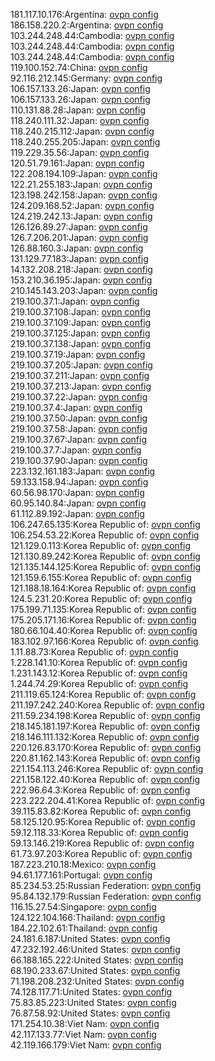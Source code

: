 181.117.10.176:Argentina: [ovpn config](vpn/181_117_10_176.ovpn)  
186.158.220.2:Argentina: [ovpn config](vpn/186_158_220_2.ovpn)  
103.244.248.44:Cambodia: [ovpn config](vpn/103_244_248_44.ovpn)  
103.244.248.44:Cambodia: [ovpn config](vpn/103_244_248_44.ovpn)  
103.244.248.44:Cambodia: [ovpn config](vpn/103_244_248_44.ovpn)  
119.100.152.74:China: [ovpn config](vpn/119_100_152_74.ovpn)  
92.116.212.145:Germany: [ovpn config](vpn/92_116_212_145.ovpn)  
106.157.133.26:Japan: [ovpn config](vpn/106_157_133_26.ovpn)  
106.157.133.26:Japan: [ovpn config](vpn/106_157_133_26.ovpn)  
110.131.88.28:Japan: [ovpn config](vpn/110_131_88_28.ovpn)  
118.240.111.32:Japan: [ovpn config](vpn/118_240_111_32.ovpn)  
118.240.215.112:Japan: [ovpn config](vpn/118_240_215_112.ovpn)  
118.240.255.205:Japan: [ovpn config](vpn/118_240_255_205.ovpn)  
119.229.35.56:Japan: [ovpn config](vpn/119_229_35_56.ovpn)  
120.51.79.161:Japan: [ovpn config](vpn/120_51_79_161.ovpn)  
122.208.194.109:Japan: [ovpn config](vpn/122_208_194_109.ovpn)  
122.21.255.183:Japan: [ovpn config](vpn/122_21_255_183.ovpn)  
123.198.242.158:Japan: [ovpn config](vpn/123_198_242_158.ovpn)  
124.209.168.52:Japan: [ovpn config](vpn/124_209_168_52.ovpn)  
124.219.242.13:Japan: [ovpn config](vpn/124_219_242_13.ovpn)  
126.126.89.27:Japan: [ovpn config](vpn/126_126_89_27.ovpn)  
126.7.206.201:Japan: [ovpn config](vpn/126_7_206_201.ovpn)  
126.88.160.3:Japan: [ovpn config](vpn/126_88_160_3.ovpn)  
131.129.77.183:Japan: [ovpn config](vpn/131_129_77_183.ovpn)  
14.132.208.218:Japan: [ovpn config](vpn/14_132_208_218.ovpn)  
153.210.36.195:Japan: [ovpn config](vpn/153_210_36_195.ovpn)  
210.145.143.203:Japan: [ovpn config](vpn/210_145_143_203.ovpn)  
219.100.37.1:Japan: [ovpn config](vpn/219_100_37_1.ovpn)  
219.100.37.108:Japan: [ovpn config](vpn/219_100_37_108.ovpn)  
219.100.37.109:Japan: [ovpn config](vpn/219_100_37_109.ovpn)  
219.100.37.125:Japan: [ovpn config](vpn/219_100_37_125.ovpn)  
219.100.37.138:Japan: [ovpn config](vpn/219_100_37_138.ovpn)  
219.100.37.19:Japan: [ovpn config](vpn/219_100_37_19.ovpn)  
219.100.37.205:Japan: [ovpn config](vpn/219_100_37_205.ovpn)  
219.100.37.211:Japan: [ovpn config](vpn/219_100_37_211.ovpn)  
219.100.37.213:Japan: [ovpn config](vpn/219_100_37_213.ovpn)  
219.100.37.22:Japan: [ovpn config](vpn/219_100_37_22.ovpn)  
219.100.37.4:Japan: [ovpn config](vpn/219_100_37_4.ovpn)  
219.100.37.50:Japan: [ovpn config](vpn/219_100_37_50.ovpn)  
219.100.37.58:Japan: [ovpn config](vpn/219_100_37_58.ovpn)  
219.100.37.67:Japan: [ovpn config](vpn/219_100_37_67.ovpn)  
219.100.37.7:Japan: [ovpn config](vpn/219_100_37_7.ovpn)  
219.100.37.90:Japan: [ovpn config](vpn/219_100_37_90.ovpn)  
223.132.161.183:Japan: [ovpn config](vpn/223_132_161_183.ovpn)  
59.133.158.94:Japan: [ovpn config](vpn/59_133_158_94.ovpn)  
60.56.98.170:Japan: [ovpn config](vpn/60_56_98_170.ovpn)  
60.95.140.84:Japan: [ovpn config](vpn/60_95_140_84.ovpn)  
61.112.89.192:Japan: [ovpn config](vpn/61_112_89_192.ovpn)  
106.247.65.135:Korea Republic of: [ovpn config](vpn/106_247_65_135.ovpn)  
106.254.53.22:Korea Republic of: [ovpn config](vpn/106_254_53_22.ovpn)  
121.129.0.113:Korea Republic of: [ovpn config](vpn/121_129_0_113.ovpn)  
121.130.89.242:Korea Republic of: [ovpn config](vpn/121_130_89_242.ovpn)  
121.135.144.125:Korea Republic of: [ovpn config](vpn/121_135_144_125.ovpn)  
121.159.6.155:Korea Republic of: [ovpn config](vpn/121_159_6_155.ovpn)  
121.188.18.164:Korea Republic of: [ovpn config](vpn/121_188_18_164.ovpn)  
124.5.231.20:Korea Republic of: [ovpn config](vpn/124_5_231_20.ovpn)  
175.199.71.135:Korea Republic of: [ovpn config](vpn/175_199_71_135.ovpn)  
175.205.171.16:Korea Republic of: [ovpn config](vpn/175_205_171_16.ovpn)  
180.66.104.40:Korea Republic of: [ovpn config](vpn/180_66_104_40.ovpn)  
183.102.97.166:Korea Republic of: [ovpn config](vpn/183_102_97_166.ovpn)  
1.11.88.73:Korea Republic of: [ovpn config](vpn/1_11_88_73.ovpn)  
1.228.141.10:Korea Republic of: [ovpn config](vpn/1_228_141_10.ovpn)  
1.231.143.12:Korea Republic of: [ovpn config](vpn/1_231_143_12.ovpn)  
1.244.74.29:Korea Republic of: [ovpn config](vpn/1_244_74_29.ovpn)  
211.119.65.124:Korea Republic of: [ovpn config](vpn/211_119_65_124.ovpn)  
211.197.242.240:Korea Republic of: [ovpn config](vpn/211_197_242_240.ovpn)  
211.59.234.198:Korea Republic of: [ovpn config](vpn/211_59_234_198.ovpn)  
218.145.181.197:Korea Republic of: [ovpn config](vpn/218_145_181_197.ovpn)  
218.146.111.132:Korea Republic of: [ovpn config](vpn/218_146_111_132.ovpn)  
220.126.83.170:Korea Republic of: [ovpn config](vpn/220_126_83_170.ovpn)  
220.81.162.143:Korea Republic of: [ovpn config](vpn/220_81_162_143.ovpn)  
221.154.113.246:Korea Republic of: [ovpn config](vpn/221_154_113_246.ovpn)  
221.158.122.40:Korea Republic of: [ovpn config](vpn/221_158_122_40.ovpn)  
222.96.64.3:Korea Republic of: [ovpn config](vpn/222_96_64_3.ovpn)  
223.222.204.41:Korea Republic of: [ovpn config](vpn/223_222_204_41.ovpn)  
39.115.83.82:Korea Republic of: [ovpn config](vpn/39_115_83_82.ovpn)  
58.125.120.95:Korea Republic of: [ovpn config](vpn/58_125_120_95.ovpn)  
59.12.118.33:Korea Republic of: [ovpn config](vpn/59_12_118_33.ovpn)  
59.13.146.219:Korea Republic of: [ovpn config](vpn/59_13_146_219.ovpn)  
61.73.97.203:Korea Republic of: [ovpn config](vpn/61_73_97_203.ovpn)  
187.223.210.18:Mexico: [ovpn config](vpn/187_223_210_18.ovpn)  
94.61.177.161:Portugal: [ovpn config](vpn/94_61_177_161.ovpn)  
85.234.53.25:Russian Federation: [ovpn config](vpn/85_234_53_25.ovpn)  
95.84.132.179:Russian Federation: [ovpn config](vpn/95_84_132_179.ovpn)  
116.15.27.54:Singapore: [ovpn config](vpn/116_15_27_54.ovpn)  
124.122.104.166:Thailand: [ovpn config](vpn/124_122_104_166.ovpn)  
184.22.102.61:Thailand: [ovpn config](vpn/184_22_102_61.ovpn)  
24.181.6.187:United States: [ovpn config](vpn/24_181_6_187.ovpn)  
47.232.192.46:United States: [ovpn config](vpn/47_232_192_46.ovpn)  
66.188.165.222:United States: [ovpn config](vpn/66_188_165_222.ovpn)  
68.190.233.67:United States: [ovpn config](vpn/68_190_233_67.ovpn)  
71.198.208.232:United States: [ovpn config](vpn/71_198_208_232.ovpn)  
74.128.117.71:United States: [ovpn config](vpn/74_128_117_71.ovpn)  
75.83.85.223:United States: [ovpn config](vpn/75_83_85_223.ovpn)  
76.87.58.92:United States: [ovpn config](vpn/76_87_58_92.ovpn)  
171.254.10.38:Viet Nam: [ovpn config](vpn/171_254_10_38.ovpn)  
42.117.133.77:Viet Nam: [ovpn config](vpn/42_117_133_77.ovpn)  
42.119.166.179:Viet Nam: [ovpn config](vpn/42_119_166_179.ovpn)  
